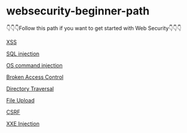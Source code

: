 # websecurity-beginner-path


👇👇👇Follow this path if you want to get started with Web Security👇👇👇

[XSS](https://portswigger.net/web-security/all-labs#cross-site-scripting)

[SQL injection]([https](https://portswigger.net/web-security/all-labs#sql-injection))

[OS command injection]([https](https://portswigger.net/web-security/all-labs#os-command-injection))

[Broken Access Control](https://portswigger.net/web-security/all-labs#access-control-vulnerabilities)

[Directory Traversal](https://portswigger.net/web-security/all-labs#path-traversal)

[File Upload](https://portswigger.net/web-security/all-labs#file-upload-vulnerabilities)

[CSRF](https://portswigger.net/web-security/all-labs#cross-site-request-forgery-csrf)

[XXE Injection](https://portswigger.net/web-security/all-labs#xml-external-entity-xxe-injection)
